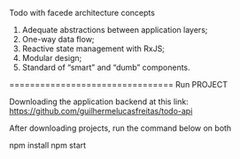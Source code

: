 
Todo with facede architecture concepts
1. Adequate abstractions between application layers;
2. One-way data flow;
3. Reactive state management with RxJS;
4. Modular design;
5. Standard of “smart” and “dumb” components.


================================
Run PROJECT

Downloading the application backend at this link:
https://github.com/guilhermelucasfreitas/todo-api

After downloading projects, run the command below on both


npm install
npm start